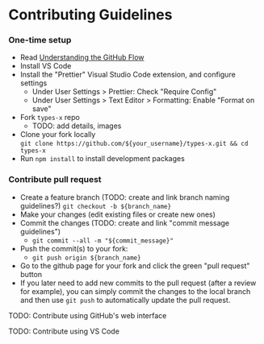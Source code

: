 # Contributing Guidelines  

### One-time setup
- Read [Understanding the GitHub Flow](https://guides.github.com/introduction/flow/index.html)
- Install VS Code
- Install the "Prettier" Visual Studio Code extension, and configure settings
  - Under User Settings > Prettier: Check "Require Config"
  - Under User Settings > Text Editor > Formatting: Enable "Format on save"
- Fork `types-x` repo 
  - TODO: add details, images
- Clone your fork locally  
  `git clone https://github.com/${your_username}/types-x.git && cd types-x`
- Run `npm install` to install development packages

### Contribute pull request
- Create a feature branch (TODO: create and link branch naming guidelines?)
  `git checkout -b ${branch_name}`
- Make your changes (edit existing files or create new ones)
- Commit the changes (TODO: create and link "commit message guidelines")
  - `git commit --all -m "${commit_message}"`
- Push the commit(s) to your fork:  
  - `git push origin ${branch_name}`
- Go to the github page for your fork and click the green "pull request" button
- If you later need to add new commits to the pull request (after a review for example), you can 
simply commit the changes to the local branch and then use `git push` to automatically update the 
pull request.

TODO: Contribute using GitHub's web interface

TODO: Contribute using VS Code 
